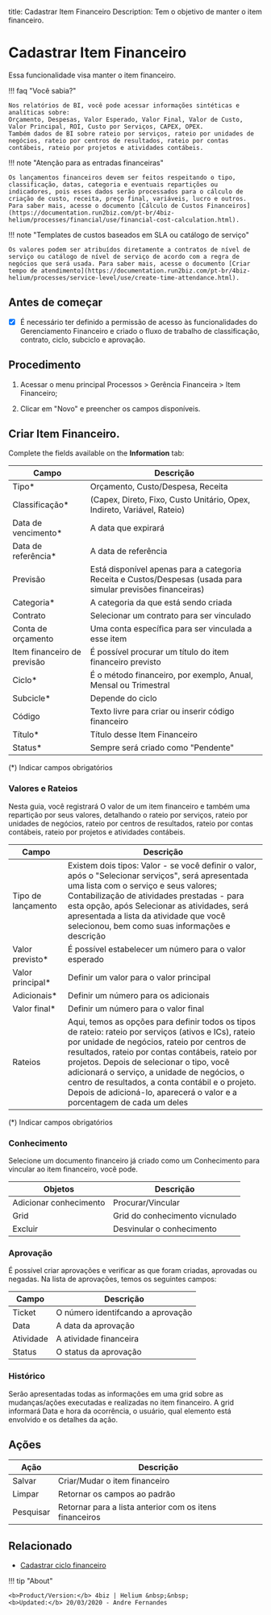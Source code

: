 title: Cadastrar Item Financeiro 
Description: Tem o objetivo de manter o item financeiro.

# Cadastrar Item Financeiro

Essa funcionalidade visa manter o item financeiro.

!!! faq "Você sabia?"

    Nos relatórios de BI, você pode acessar informações sintéticas e analíticas sobre:  
    Orçamento, Despesas, Valor Esperado, Valor Final, Valor de Custo, Valor Principal, ROI, Custo por Serviços, CAPEX, OPEX.  
    Também dados de BI sobre rateio por serviços, rateio por unidades de negócios, rateio por centros de resultados, rateio por contas contábeis, rateio por projetos e atividades contábeis.  
    
!!! note "Atenção para as entradas financeiras"

    Os lançamentos financeiros devem ser feitos respeitando o tipo, classificação, datas, categoria e eventuais repartições ou indicadores, pois esses dados serão processados para o cálculo de criação de custo, receita, preço final, variáveis, lucro e outros. Para saber mais, acesse o documento [Cálculo de Custos Financeiros](https://documentation.run2biz.com/pt-br/4biz-helium/processes/financial/use/financial-cost-calculation.html).
    
!!! note "Templates de custos baseados em SLA ou catálogo de serviço" 

    Os valores podem ser atribuídos diretamente a contratos de nível de serviço ou catálogo de nível de serviço de acordo com a regra de negócios que será usada. Para saber mais, acesse o documento [Criar tempo de atendimento](https://documentation.run2biz.com/pt-br/4biz-helium/processes/service-level/use/create-time-attendance.html). 

## Antes de começar

- [x] É necessário ter definido a permissão de acesso às funcionalidades do Gerenciamento Financeiro e criado o fluxo de trabalho de classificação, contrato, ciclo, subciclo e aprovação.


## Procedimento
    
1. Acessar o menu principal Processos > Gerência Financeira > Item Financeiro;
    
2. Clicar em "Novo" e preencher os campos disponíveis.
    
## Criar Item Financeiro.

Complete the fields available on the **Information** tab:

|Campo|Descrição|
|---|---|
|Tipo*|Orçamento, Custo/Despesa, Receita|
|Classificação* |(Capex, Direto, Fixo, Custo Unitário, Opex, Indireto, Variável, Rateio)|
|Data de vencimento*|A data que expirará|
|Data de referência*|A data de referência|
|Previsão|Está disponível apenas para a categoria Receita e Custos/Despesas (usada para simular previsões financeiras)|
|Categoria*|A categoria da que está sendo criada|
|Contrato|Selecionar um contrato para ser vinculado|
|Conta de orçamento|Uma conta específica para ser vinculada a esse item|
|Item financeiro de previsão|É possível procurar um título do item financeiro previsto| 
|Ciclo*|É o método financeiro, por exemplo, Anual, Mensal ou Trimestral|
|Subcicle*|Depende do ciclo|
|Código|Texto livre para criar ou inserir código financeiro|
|Título*|Título desse Item Financeiro|
|Status*|Sempre será criado como "Pendente"|

(\*) Indicar campos obrigatórios
    
### Valores e Rateios

Nesta guia, você registrará O valor de um item financeiro e também uma repartição por seus valores, detalhando o rateio por serviços, rateio por unidades de negócios, rateio por centros de resultados, rateio por contas contábeis, rateio por projetos e atividades contábeis.

|Campo|Descrição|
|---|---|
|Tipo de lançamento|Existem dois tipos: Valor - se você definir o valor, após o "Selecionar serviços", será apresentada uma lista com o serviço e seus valores; Contabilização de atividades prestadas - para esta opção, após Selecionar as atividades, será apresentada a lista da atividade que você selecionou, bem como suas informações e descrição|
|Valor previsto*|É possível estabelecer um número para o valor esperado|
|Valor principal*|Definir um valor para o valor principal|
|Adicionais*| Definir um número para os adicionais|
|Valor final*|Definir um número para o valor final|
|Rateios|Aqui, temos as opções para definir todos os tipos de rateio: rateio por serviços (ativos e ICs), rateio por unidade de negócios, rateio por centros de resultados, rateio por contas contábeis, rateio por projetos. Depois de selecionar o tipo, você adicionará o serviço, a unidade de negócios, o centro de resultados, a conta contábil e o projeto. Depois de adicioná-lo, aparecerá o valor e a porcentagem de cada um deles|

(\*) Indicar campos obrigatórios

### Conhecimento 

Selecione um documento financeiro já criado como um Conhecimento para vincular ao item financeiro, você pode.

| Objetos    | Descrição                         |
|------------|-----------------------------------|
| Adicionar conhecimento | Procurar/Vincular     |
| Grid               | Grid do conhecimento vicnulado
| Excluir     | Desvinular o conhecimento          |

### Aprovação

É possível criar aprovações e verificar as que foram criadas, aprovadas ou negadas. Na lista de aprovações, temos os seguintes campos:

|Campo    |Descrição                         |
|---------|----------------------------------|
|Ticket   |O número identifcando a aprovação |
|Data     |A data da aprovação               |
|Atividade|A atividade financeira            |
|Status   |O status da aprovação             |

### Histórico

Serão apresentadas todas as informações em uma grid sobre as mudanças/ações executadas e realizadas no item financeiro.
A grid informará Data e hora da ocorrência, o usuário, qual elemento está envolvido e os detalhes da ação.

## Ações

| Ação    | Descrição                                                   |
|---------|-------------------------------------------------------------|
| Salvar  | Criar/Mudar o item financeiro                               |
| Limpar  | Retornar os campos ao padrão                                |
|Pesquisar| Retornar para a lista anterior com os itens financeiros     |

## Relacionado

- [Cadastrar ciclo financeiro](/pt-br/4biz-helium/processes/financial/use/register-financial-cycle.html)

!!! tip "About"

    <b>Product/Version:</b> 4biz | Helium &nbsp;&nbsp;
    <b>Updated:</b> 20/03/2020 - Andre Fernandes
